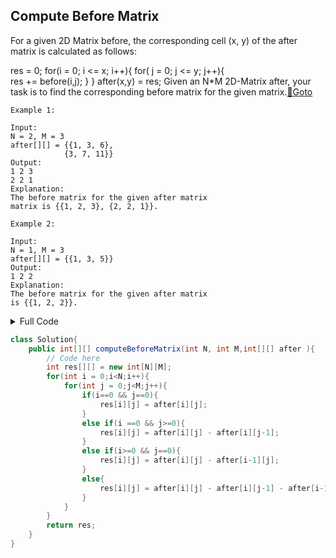 ## Compute Before Matrix
For a given 2D Matrix before, the corresponding cell (x, y) of the after matrix is calculated as follows: 

res = 0;
for(i = 0; i <= x; i++){
    for( j = 0; j <= y; j++){              
        res += before(i,j);
    }
}
after(x,y) = res;
Given an N*M 2D-Matrix after, your task is to find the corresponding before matrix for the given matrix.[🔗Goto](https://practice.geeksforgeeks.org/problems/85781966a9db2a1ac17eaaed26a947eba5740d56/1#) 

```
Example 1:

Input:
N = 2, M = 3
after[][] = {{1, 3, 6},
            {3, 7, 11}}
Output:
1 2 3
2 2 1
Explanation:
The before matrix for the given after matrix
matrix is {{1, 2, 3}, {2, 2, 1}}.

Example 2:

Input: 
N = 1, M = 3
after[][] = {{1, 3, 5}}
Output:
1 2 2
Explanation: 
The before matrix for the given after matrix
is {{1, 2, 2}}.
```
<details>
<summary>Full Code</summary>

```java
import java.io.*;
import java.util.*;

class GFG {
    public static void main(String args[]) throws IOException {
        BufferedReader read =
            new BufferedReader(new InputStreamReader(System.in));
        PrintWriter out = new PrintWriter(System.out);
        int t = Integer.parseInt(read.readLine());
        while (t-- > 0) {
            String S[] = read.readLine().split(" "); 
            int N = Integer.parseInt(S[0]);
            int M = Integer.parseInt(S[1]);
            
            int[][] mat = new int[N][M];
            for(int i=0; i<N; i++)
            {
                String St[] = read.readLine().split(" "); 
                for(int j=0; j<M; j++)
                {
                    mat[i][j] = Integer.parseInt(St[j]);
                }
            }
            
            Solution ob = new Solution();
            int[][] before = ob.computeBeforeMatrix(N,M,mat);
            for(int i=0; i<N;i++){
                for(int j = 0; j<M;j++){
                    out.print(before[i][j]);
                    out.print(' ');
                    
                }
                out.println();
            }
        }
        out.flush();
    }
}// } Driver Code Ends


//User function Template for Java

class Solution{
    public int[][] computeBeforeMatrix(int N, int M,int[][] after ){
        // Code here
        int res[][] = new int[N][M];
        for(int i = 0;i<N;i++){
            for(int j = 0;j<M;j++){
                if(i==0 && j==0){
                    res[i][j] = after[i][j];
                }
                else if(i ==0 && j>=0){
                    res[i][j] = after[i][j] - after[i][j-1];
                }
                else if(i>=0 && j==0){
                    res[i][j] = after[i][j] - after[i-1][j];
                }
                else{
                    res[i][j] = after[i][j] - after[i][j-1] - after[i-1][j] + after[i-1][j-1];
                }
            }
        }
        return res;
    }
}
```
</details>

```java
class Solution{
    public int[][] computeBeforeMatrix(int N, int M,int[][] after ){
        // Code here
        int res[][] = new int[N][M];
        for(int i = 0;i<N;i++){
            for(int j = 0;j<M;j++){
                if(i==0 && j==0){
                    res[i][j] = after[i][j];
                }
                else if(i ==0 && j>=0){
                    res[i][j] = after[i][j] - after[i][j-1];
                }
                else if(i>=0 && j==0){
                    res[i][j] = after[i][j] - after[i-1][j];
                }
                else{
                    res[i][j] = after[i][j] - after[i][j-1] - after[i-1][j] + after[i-1][j-1];
                }
            }
        }
        return res;
    }
}
```
